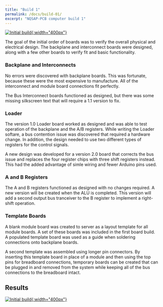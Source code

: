 ```yaml
---
title: "Build 1"
permalink: /docs/build-01/
excerpt: "NQSAP-PCB computer build 1"
---
```


[![Initial build](../../assets/images/boards1.png "initial NQSAP-PCB build"){:width="400px"}](../../assets/images/boards1.png)

The goal of the initial order of boards was to verify the overall physical and electrical design.  The backplane and interconnect boards were designed, along with
a few other boards to verify fit and basic functionality.

### Backplane and Interconnects

No errors were discovered with backplane boards.  This was fortunate, because these were
the most expensive to manufacture.  All of the interconnect and module board connections
fit perfectly.

The Bus Interconnect boards functioned as designed, but there was some missing silkscreen
text that will require a 1.1 version to fix.

### Loader

The version 1.0 Loader board worked as designed and was able to test operation of the
backplane and the A/B registers.  While writing the Loader softare, a bus contention issue
was discovered that required a hardware change.  In addition, the design needed to use two
different types of registers for the control signals.  

A new design was developed for a version 2.0 board that corrects the bus issue and
replaces the four register chips with three shift registers instead.  This had the added
advantage of simle wiring and fewer Arduino pins used.

### A and B Registers

The A and B registers functioned as designed with no changes required.  A new version will
be created when the ALU is completed.  This version will add a second output bus
tranceiver to the B register to implement a right-shift operation.

### Template Boards

A blank module board was created to server as a layout template for all module boards.  A
set of these boards was included in the first board build.  A populated template board was
used as a guide when soldering connections onto backplane boards.  

A second template was assembled using longer pin connectors.  By inserting this template
board in place of a module and then using the top pins for breadboard connections,
temporary boards can be created that can be plugged in and removed from the system while
keeping all of the bus connections to the breadboard intact.

## Results

[![Initial build](../../assets/images/boards1.gif "initial NQSAP-PCB build"){:width="400px"}](../../assets/images/boards1.gif)
